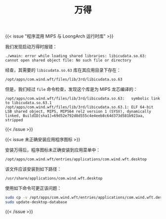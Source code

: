 ﻿---
id: 1114
title: "万得"
weight: 1114
version: "21.4.0.1"
updateTime: "2022-07-18T14:31:02"
debName: "http://113.24.212.22:8090/upload/file/com.wind.wft_21.4.0.1_loongarch64.deb"
debSize: "158MB"
command: "\"/opt/apps/com.wind.wft/files/bin/wmain.sh\""
---

{{< issue "程序混用 MIPS 与 LoongArch 运行时库" >}}

我们发现启动万得时报错：

```
./wmain: error while loading shared libraries: libicudata.so.63: cannot open shared object file: No such file or directory
```

经查，其需要的 `libicudata.so.63` 库在其应用目录下存在：

```
/opt/apps/com.wind.wft/files/lib/3rd/libicudata.so.63
```

但是，我们经过 `file` 命令检查，发现这个库是为 MIPS 龙芯编译的：

```
/opt/apps/com.wind.wft/files/lib/3rd/libicudata.so.63:   symbolic link to libicudata.so.63.1
/opt/apps/com.wind.wft/files/lib/3rd/libicudata.so.63.1: ELF 64-bit LSB shared object, MIPS, MIPS64 rel2 version 1 (SYSV), dynamically linked, BuildID[sha1]=69d52e792d8d555c4e4eeb8c64d373d581b923aa, stripped
```
{{< /issue >}}

{{< issue 未正确安装应用程序图标 >}}

安装万得后，程序图标未正确安装到应用菜单中：

```
/opt/apps/com.wind.wft/entries/applications/com.wind.wft.desktop
```

该文件应该安装到如下路径：

```
/usr/share/applications/com.wind.wft.desktop
```

使用如下命令可更正该问题：

```bash
sudo cp -v /opt/apps/com.wind.wft/entries/applications/com.wind.wft.desktop /usr/share/applications/
sudo update-desktop-database
```
{{< /issue >}}